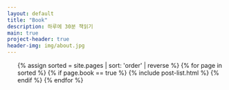 ```yaml
---
layout: default
title: "Book"
description: 하루에 30분 책읽기
main: true
project-header: true
header-img: img/about.jpg
---
```


<ul class="catalogue">
{% assign sorted = site.pages | sort: 'order' | reverse %}
{% for page in sorted %}
{% if page.book == true %}
{% include post-list.html %}
{% endif %}
{% endfor %}
</ul>